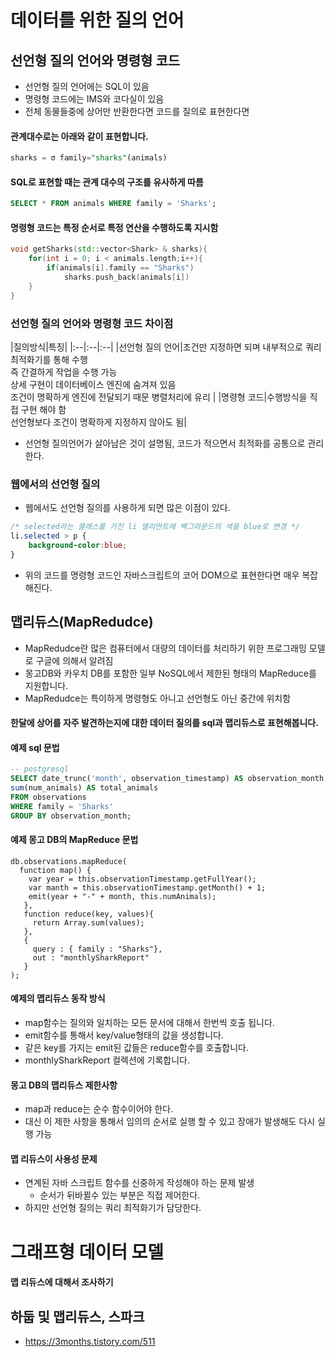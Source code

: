# 데이터를 위한 질의 언어 
## 선언형 질의 언어와 명령형 코드
* 선언형 질의 언어에는 SQL이 있음
* 명령형 코드에는 IMS와 코다실이 있음
* 전체 동물들중에 상어만 반환한다면 코드를 질의로 표현한다면 
####  관계대수로는 아래와 같이 표현합니다.
```sql
sharks = σ family="sharks"(animals)
```  
#### SQL로 표현할 때는 관계 대수의 구조를 유사하게 따름
```sql
SELECT * FROM animals WHERE family = 'Sharks';
```

#### 명령형 코드는 특정 순서로 특정 연산을 수행하도록 지시함
```c++
void getSharks(std::vector<Shark> & sharks){
    for(int i = 0; i < animals.length;i++){
        if(animals[i].family == "Sharks")
            sharks.push_back(animals[i])
    }
}
```

### 선언형 질의 언어와 명령형 코드 차이점
|질의방식|특징|
|:--|:--|:--|
|선언형 질의 언어|조건만 지정하면 되며 내부적으로 쿼리 최적화기를 통해 수행<br>즉 간결하게 작업을 수행 가능 <br>상세 구현이 데이터베이스 엔진에 숨겨져 있음<br>조건이 명확하게 엔진에 전달되기 때문 병렬처리에 유리 |
|명령형 코드|수행방식을 직접 구현 해야 함<br>선언형보다 조건이 명확하게 지정하지 않아도 됨|
* 선언형 질의언어가 살아남은 것이 설명됨, 코드가 적으면서 최적화를 공통으로 관리한다.
  
### 웹에서의 선언형 질의
* 웹에서도 선언형 질의를 사용하게 되면 많은 이점이 있다.
```css
/* selected라는 클래스를 가진 li 엘리먼트에 백그라운드의 색을 blue로 변경 */
li.selected > p {
    background-color:blue;
}
```
* 위의 코드를 명령형 코드인 자바스크립트의 코어 DOM으로 표현한다면 매우 복잡해진다. 


## 맵리듀스(MapRedudce)
* MapRedudce란 많은 컴퓨터에서 대량의 데이터를 처리하기 위한 프로그래밍 모델로 구글에 의해서 알려짐
* 몽고DB와 카우치 DB를 포함한 일부 NoSQL에서 제한된 형태의 MapReduce를 지원합니다. 
* MapRedudce는 특이하게 명령형도 아니고 선언형도 아닌 중간에 위치함 
#### 한달에 상어를 자주 발견하는지에 대한 데이터 질의를 sql과 맵리듀스로 표현해봅니다. 
#### 예제 sql 문법
```sql
-- postgresql
SELECT date_trunc('month', observation_timestamp) AS observation_month,
sum(num_animals) AS total_animals
FROM observations
WHERE family = 'Sharks'
GROUP BY observation_month;
```
#### 예제 몽고 DB의 MapReduce 문법
```Map/Reduce
db.observations.mapReduce(
  function map() {
    var year = this.observationTimestamp.getFullYear();
    var manth = this.observationTimestamp.getMonth() + 1;
    emit(year + "-" + month, this.numAnimals);
   },
   function reduce(key, values){
     return Array.sum(values);
   },
   {
     query : { family : "Sharks"},
     out : "monthlySharkReport"
   }
);
```
#### 예제의 맵리듀스 동작 방식 
* map함수는 질의와 일치하는 모든 문서에 대해서 한번씩 호출 됩니다. 
* emit함수를 통해서 key/value형태의 값을 생성합니다. 
* 같은 key를 가지는 emit된 값들은 reduce함수를 호출합니다. 
* monthlySharkReport 컬렉션에 기록합니다. 

#### 몽고 DB의 맵리듀스 제한사항
* map과 reduce는 순수 함수이어야 한다.
* 대신 이 제한 사항을 통해서 임의의 순서로 실행 할 수 있고 장애가 발생해도 다시 실행 가능
  
#### 맵 리듀스이 사용성 문제
* 연계된 자바 스크립트 함수를 신중하게 작성해야 하는 문제 발생
  * 순서가 뒤바뀔수 있는 부분은 직접 제어한다.
* 하지만 선언형 질의는 쿼리 최적화기가 담당한다. 

# 그래프형 데이터 모델 

#### 맵 리듀스에 대해서 조사하기

## 하둡 및 맵리듀스, 스파크
* https://3months.tistory.com/511
